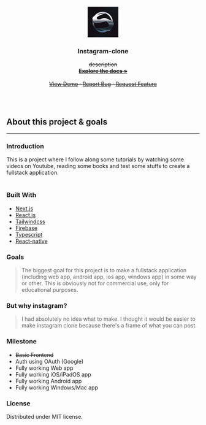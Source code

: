 <br />
<div align="center">
  <a href="https://github.com/seung7361/instagram-clone/">
    <img src="./public/creator.jpeg" alt="Logo" width="80" height="80">
  </a>

<h3 align="center">Instagram-clone</h3>

  <p align="center">
    <strike>description
    <br />
    <a href="https://github.com/seung7361/instagram-clone"><strong>Explore the docs »</strong></a>
    <br />
    <br />
    <a href="">View Demo</a>
    ·
    <a href="https://github.com/seung7361/instagram-clone/issues">Report Bug</a>
    ·
    <a href="">Request Feature</a>
  </p></strike>
</div><br><br>

## About this project & goals
---
### Introduction
This is a project where I follow along some tutorials by watching some videos on Youtube, reading some books and test some stuffs to create a fullstack application.
<br><br>

### Built With

* [Next.js](https://nextjs.org/)
* [React.js](https://reactjs.org/)
* [Tailwindcss](https://tailwindcss.com/)
* [Firebase](https://firebase.google.com/)
* [Typescript](https://www.typescriptlang.org/)
* [React-native](https://reactnative.dev/)

### Goals
> The biggest goal for this project is to make a fullstack application (including web app, android app, ios app, windows app) in some way or other. This is obviously not for commercial use, only for educational purposes.
### But why instagram?
> I had absolutely no idea what to make. I thought it would be easier to make instagram clone because there's a frame of what you can post.

### Milestone
+ <strike>Basic Frontend</strike>
+ Auth using OAuth (Google)
+ Fully working Web app
+ Fully working iOS/iPadOS app
+ Fully working Android app
+ Fully working Windows/Mac app

### License
Distributed under MIT license.